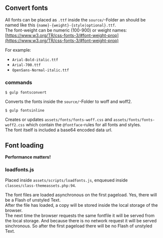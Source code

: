 ## Convert fonts
All fonts can be placed as `.ttf` inside the `source/`-Folder an should be named like this `{name}-{weight}-{style|optional}.ttf`.  
The font-weight can be numeric (100-900) or weight names: [https://www.w3.org/TR/css-fonts-3/#font-weight-prop](https://www.w3.org/TR/css-fonts-3/#font-weight-prop)

For example:
* `Arial-Bold-italic.ttf`
* `Arial-700.ttf`
* `OpenSans-Normal-italic.ttf`

### commands
```
$ gulp fontsconvert
```
Converts the fonts inside the `source/`-Folder to woff and woff2.
```
$ gulp fontsinline
```
Creates or updates `assets/fonts/fonts-woff.css` and `assets/fonts/fonts-woff2.css` which contain the `@fontface`-rules for all fonts and styles.  
The font itself is included a base64 encoded data url.

## Font loading
**Performance matters!**  

### loadfonts.js
Placed inside `assets/scripts/loadfonts.js`, enqueued inside `classes/class-themeassets.php:94`.

The font files are loaded asynchronous on the first pageload. Yes, there will be a Flash of unstyled Text.  
After the file has loaded, a copy will be stored inside the local storage of the browser.  
The next time the browser requests the same fontfile it will be served from the local storage. And because there is no network request it will be served sinchronous. So after the first pageload there will be no Flash of unstyled Text.